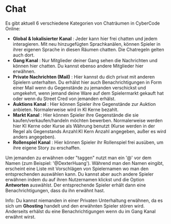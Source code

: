 # Chat

Es gibt aktuell 6 verschiedene Kategorien von Chaträumen in CyberCode Online:
- **Global & lokalisierter Kanal** : Jeder kann hier frei chatten und jedem interagieren. Mit neu hinzugefügten Sprachkanälen, können Spieler in ihrer eigenen Sprache in diesen Räumen chatten. Die Chatregeln gelten auch dort.
- **Gang Kanal** : Nur Mitglieder deiner Gang sehen die Nachrichten und können hier chatten. Du kannst ebenso andere Mitglieder hier erwähnen.
- **Private Nachrichten (Mail)** : Hier kannst du dich privat mit anderen Spielern unterhalten. Du erhälst hier auch Benachrichtigungen in Form einer Mail wenn du Gegenstände zu jemanden verschickst und umgekehrt, wenn jemand deine Ware auf dem Spielermarkt gekauft hat oder wenn du Street Cred von jemanden erhälst.
- **Auktions Kanal** : Hier können Spieler ihre Gegenstände zur Auktion anbieten. Normalerweise wird in KI Kerne bezahlt.
- **Markt Kanal** : Hier können Spieler ihre Gegenstände die sie kaufen/verkaufen/handeln möchten bewerben. Normalerweise werden hier KI Kerne oder Kurse als Währung benutzt (Kurse werden in der Regel als Gegenstands Anzahl:KI Kern Anzahl angegeben, außer es wird anders angegeben).
- **Rollenspiel Kanal** : Hier können Spieler ihr Rollenspiel frei ausüben, um ihre eigene Story zu erschaffen.

Um jemanden zu erwähnen oder "taggen" nutzt man ein '@' vor dem Namen (zum Beispiel: '@DexterHuang'). Während man den Namen eingibt, erscheint eine Liste mit Vorschlägen von Spielernamen wo man den entsprechenden auswählen kann. Du kannst aber auch andere Spieler erwähnen indem du auf ihren Nutzernamen klickst und die Option **Antworten** auswählst. Der entsprechende Spieler erhält dann eine Benachrichtigungen, dass du ihn erwähnt hast.

Info: Du kannst niemanden in einer Privaten Unterhaltung erwähnen, da es sich um **Ghosting** handelt und den erwähnten Spieler stören wird. Anderseits erhälst du eine Benachrichtigungen wenn du im Gang Kanal erwähnt wirst.
